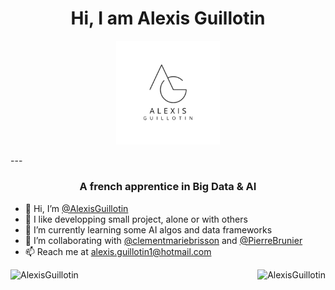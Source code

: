 <h1 align="center"> Hi, I am Alexis Guillotin </h1>
<p align="center" width="100%">
  <img width="33%" src="Logo.png" alt="Logo"/>
</p>
---

<h3 align="center"> A french apprentice in Big Data & AI</h3>

- 👋 Hi, I’m <a href="https://github.com/alexisguillotin">@AlexisGuillotin</a>
- 👀 I like developping small project, alone or with others
- 🌱 I’m currently learning some AI algos and data frameworks
- 💞️ I’m collaborating with <a href="https://github.com/clementmariebrisson">@clementmariebrisson</a> and <a href="https://github.com/PierreBrunier">@PierreBrunier</a>
- 📫 Reach me at alexis.guillotin1@hotmail.com

<p><img align="left" src="https://github-readme-stats.vercel.app/api/top-langs/?username=alexisguillotin&theme=dark&layout=compact&hide=HTML,Jupyter%20Notebook" alt="AlexisGuillotin" /></p>

<p><img align="right" src="https://github-readme-stats-git-masterrstaa-rickstaa.vercel.app/api?username=alexisguillotin&theme=dark&layout=compact" alt="AlexisGuillotin" /></p>
